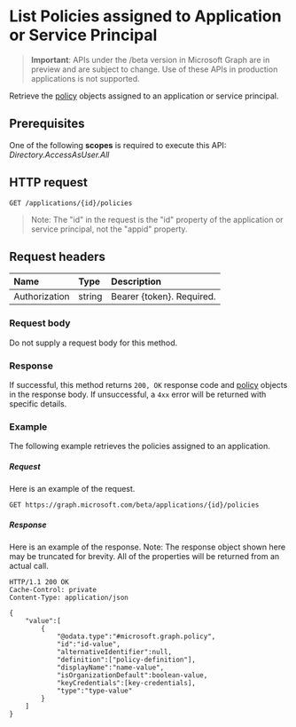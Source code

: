 # List Policies assigned to Application or Service Principal

> **Important**: APIs under the /beta version in Microsoft Graph are in preview and are subject to change. Use of these APIs in production applications is not supported.

Retrieve the [policy](../resources/policy.md) objects assigned to an application or service principal.

## Prerequisites
One of the following **scopes** is required to execute this API:
*Directory.AccessAsUser.All*

## HTTP request
<!-- { "blockType": "ignored" } -->
```http
GET /applications/{id}/policies
```

> Note: The "id" in the request is the "id" property of the application or service principal, not the "appid" property.

## Request headers
| Name       | Type | Description|
|:---------------|:--------|:----------|
| Authorization  | string  | Bearer {token}. Required. |

### Request body
Do not supply a request body for this method.

### Response
If successful, this method returns `200, OK` response code and [policy](../resources/policy.md) objects in the response body. If unsuccessful, a `4xx` error will be returned with specific details.

### Example
The following example retrieves the policies assigned to an application.

##### Request
Here is an example of the request.

```http
GET https://graph.microsoft.com/beta/applications/{id}/policies
```

##### Response
Here is an example of the response. Note: The response object shown here may be truncated for brevity. All of the properties will be returned from an actual call.

```http
HTTP/1.1 200 OK
Cache-Control: private
Content-Type: application/json

{
	"value":[
		{
			"@odata.type":"#microsoft.graph.policy",
			"id":"id-value",
			"alternativeIdentifier":null,
			"definition":["policy-definition"],
			"displayName":"name-value",
			"isOrganizationDefault":boolean-value,
			"keyCredentials":[key-credentials],
			"type":"type-value"
		}
	]
}
```
